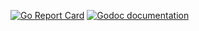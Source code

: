 
[![Go Report Card](https://goreportcard.com/badge/github.com/n3wscott/gated-broker)](https://goreportcard.com/report/github.com/n3wscott/gated-broker)
[![Godoc documentation](https://img.shields.io/badge/godoc-documentation-blue.svg)](https://godoc.org/github.com/n3wscott/gated-broker/pkg)

